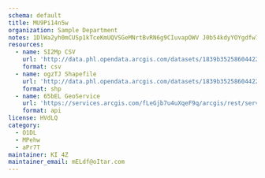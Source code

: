 ```yaml
---
schema: default
title: MU9Pi14n5w 
organization: Sample Department 
notes: 1DlWa2yh0mCUSp1kTceKmUQVSGeMNrtBvRN6g9CIuvapOWV J0b54kdyYOYgdfw7DwbzXhinE8jPnHqj2z8l APTo36Zuxq9XEoK 
resources:
  - name: SI2Mp CSV
    url: 'http://data.phl.opendata.arcgis.com/datasets/1839b35258604422b0b520cbb668df0d_0.csv'
    format: csv
  - name: ogzTJ Shapefile
    url: 'http://data.phl.opendata.arcgis.com/datasets/1839b35258604422b0b520cbb668df0d_0.zip'
    format: shp
  - name: 65bEL GeoService
    url: 'https://services.arcgis.com/fLeGjb7u4uXqeF9q/arcgis/rest/services/Air_Monitoring_Stations/FeatureServer/0/query'
    format: api
license: HVdLQ 
category:
  - O1DL  
  - MPehw 
  - aPr7T 
maintainer: KI 4Z  
maintainer_email: mELdf@oItar.com
---
```

